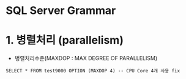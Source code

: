 # SQL Server Grammar

# 1. 병렬처리 (parallelism)
- 병렬처리수준(MAXDOP : MAX DEGREE OF PARALLELISM)
```
SELECT * FROM test9000 OPTION (MAXDOP 4) -- CPU Core 4개 사용 fix 
```
